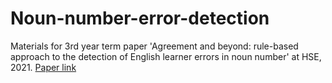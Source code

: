 # Noun-number-error-detection
Materials for 3rd year term paper 'Agreement and beyond: rule-based approach to the detection of English learner errors in noun number' at HSE, 2021. [Paper link](https://disk.yandex.com/i/PZaH-RggWlCz0Q)
